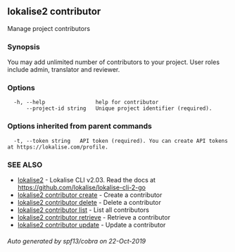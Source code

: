 ## lokalise2 contributor

Manage project contributors

### Synopsis

You may add unlimited number of contributors to your project. User roles include admin, translator and reviewer.

### Options

```
  -h, --help                help for contributor
      --project-id string   Unique project identifier (required).
```

### Options inherited from parent commands

```
  -t, --token string   API token (required). You can create API tokens at https://lokalise.com/profile.
```

### SEE ALSO

* [lokalise2](lokalise2.md)	 - Lokalise CLI v2.03. Read the docs at https://github.com/lokalise/lokalise-cli-2-go
* [lokalise2 contributor create](lokalise2_contributor_create.md)	 - Create a contributor
* [lokalise2 contributor delete](lokalise2_contributor_delete.md)	 - Delete a contributor
* [lokalise2 contributor list](lokalise2_contributor_list.md)	 - List all contributors
* [lokalise2 contributor retrieve](lokalise2_contributor_retrieve.md)	 - Retrieve a contributor
* [lokalise2 contributor update](lokalise2_contributor_update.md)	 - Update a contributor

###### Auto generated by spf13/cobra on 22-Oct-2019
